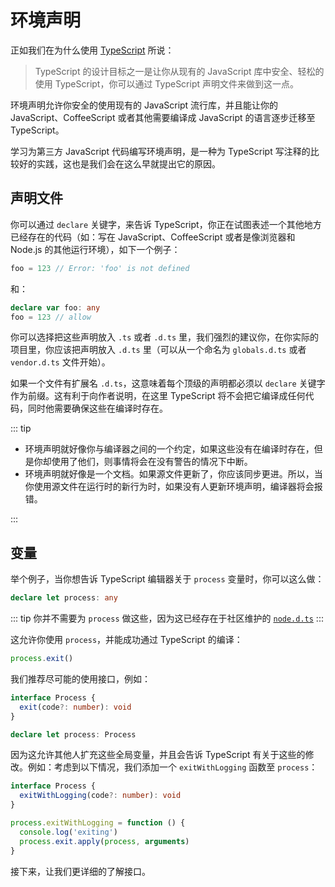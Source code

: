 # 环境声明

正如我们在为什么使用 [TypeScript](https://basarat.gitbooks.io/typescript/content/docs/why-typescript.html) 所说：

> TypeScript 的设计目标之一是让你从现有的 JavaScript 库中安全、轻松的使用 TypeScript，你可以通过 TypeScript 声明文件来做到这一点。

环境声明允许你安全的使用现有的 JavaScript 流行库，并且能让你的 JavaScript、CoffeeScript 或者其他需要编译成 JavaScript 的语言逐步迁移至 TypeScript。

学习为第三方 JavaScript 代码编写环境声明，是一种为 TypeScript 写注释的比较好的实践，这也是我们会在这么早就提出它的原因。

## 声明文件

你可以通过 `declare` 关键字，来告诉 TypeScript，你正在试图表述一个其他地方已经存在的代码（如：写在 JavaScript、CoffeeScript 或者是像浏览器和 Node.js 的其他运行环境），如下一个例子：

```ts
foo = 123 // Error: 'foo' is not defined
```

和：

```ts
declare var foo: any
foo = 123 // allow
```

你可以选择把这些声明放入 `.ts` 或者 `.d.ts` 里，我们强烈的建议你，在你实际的项目里，你应该把声明放入 `.d.ts` 里（可以从一个命名为 `globals.d.ts` 或者 `vendor.d.ts` 文件开始）。

如果一个文件有扩展名 `.d.ts`，这意味着每个顶级的声明都必须以 `declare` 关键字作为前缀。这有利于向作者说明，在这里 TypeScript 将不会把它编译成任何代码，同时他需要确保这些在编译时存在。

::: tip

- 环境声明就好像你与编译器之间的一个约定，如果这些没有在编译时存在，但是你却使用了他们，则事情将会在没有警告的情况下中断。
- 环境声明就好像是一个文档。如果源文件更新了，你应该同步更进。所以，当你使用源文件在运行时的新行为时，如果没有人更新环境声明，编译器将会报错。

:::

## 变量

举个例子，当你想告诉 TypeScript 编辑器关于 `process` 变量时，你可以这么做：

```ts
declare let process: any
```

::: tip
你并不需要为 `process` 做这些，因为这已经存在于社区维护的 [`node.d.ts`](https://github.com/DefinitelyTyped/DefinitelyTyped/blob/master/types/node/index.d.ts)
:::

这允许你使用 `process`，并能成功通过 TypeScript 的编译：

```ts
process.exit()
```

我们推荐尽可能的使用接口，例如：

```ts
interface Process {
  exit(code?: number): void
}

declare let process: Process
```

因为这允许其他人扩充这些全局变量，并且会告诉 TypeScript 有关于这些的修改。例如：考虑到以下情况，我们添加一个 `exitWithLogging` 函数至 `process`：

```ts
interface Process {
  exitWithLogging(code?: number): void
}

process.exitWithLogging = function () {
  console.log('exiting')
  process.exit.apply(process, arguments)
}
```

接下来，让我们更详细的了解接口。
